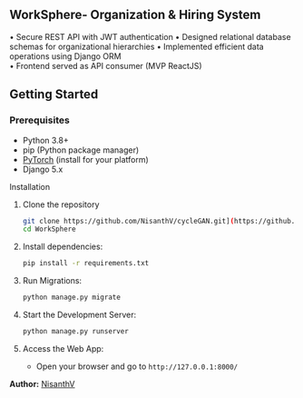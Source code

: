 ## WorkSphere- Organization & Hiring System

• Secure REST API with JWT authentication 
• Designed relational database schemas for organizational 
hierarchies 
• Implemented efficient data operations using Django ORM  
• Frontend served as API consumer (MVP ReactJS)


## Getting Started

### Prerequisites

- Python 3.8+
- pip (Python package manager)
- [PyTorch](https://pytorch.org/) (install for your platform)
- Django 5.x

Installation

1. Clone the repository
    ```bash
    git clone https://github.com/NisanthV/cycleGAN.git](https://github.com/NisanthV/WorkSphere.git)
    cd WorkSphere
    ```

3. Install dependencies:
    ```bash
    pip install -r requirements.txt
    ```

4. Run Migrations:
    ```bash
    python manage.py migrate
    ```

5. Start the Development Server:
    ```bash
    python manage.py runserver
    ```

6. Access the Web App:
    - Open your browser and go to `http://127.0.0.1:8000/`


**Author:** [NisanthV](https://github.com/NisanthV)

